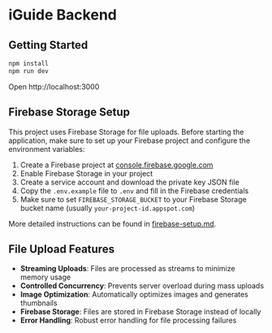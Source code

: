 # iGuide Backend

## Getting Started

```bash
npm install
npm run dev
```

Open http://localhost:3000

## Firebase Storage Setup

This project uses Firebase Storage for file uploads. Before starting the application, make sure to set up your Firebase project and configure the environment variables:

1. Create a Firebase project at [console.firebase.google.com](https://console.firebase.google.com/)
2. Enable Firebase Storage in your project
3. Create a service account and download the private key JSON file
4. Copy the `.env.example` file to `.env` and fill in the Firebase credentials
5. Make sure to set `FIREBASE_STORAGE_BUCKET` to your Firebase Storage bucket name (usually `your-project-id.appspot.com`)

More detailed instructions can be found in [firebase-setup.md](firebase-setup.md).

## File Upload Features

- **Streaming Uploads**: Files are processed as streams to minimize memory usage
- **Controlled Concurrency**: Prevents server overload during mass uploads
- **Image Optimization**: Automatically optimizes images and generates thumbnails
- **Firebase Storage**: Files are stored in Firebase Storage instead of locally
- **Error Handling**: Robust error handling for file processing failures
